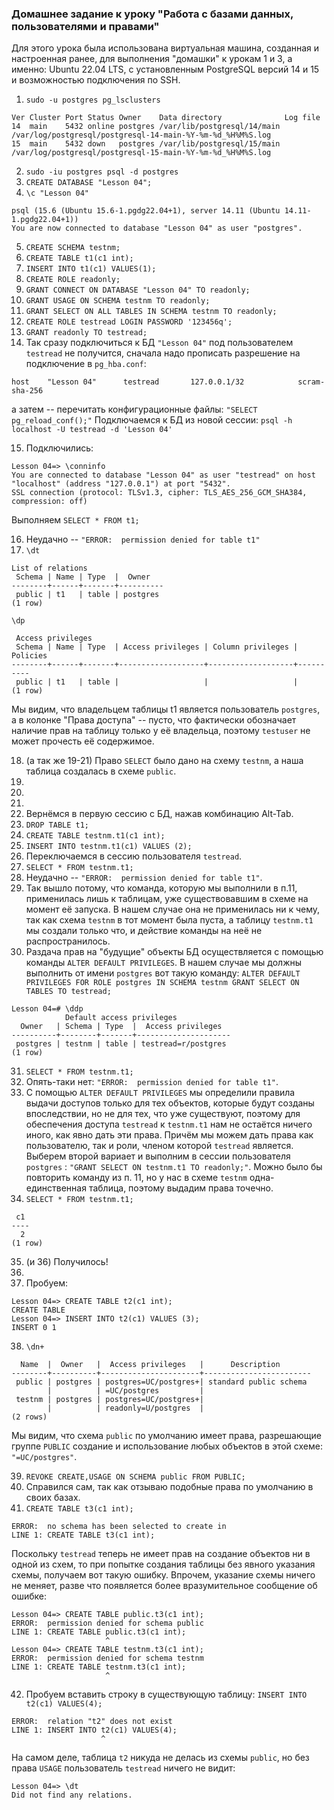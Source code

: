 ### Домашнее задание к уроку "Работа с базами данных, пользователями и правами"

Для этого урока была использована виртуальная машина, созданная и настроенная ранее, для выполнения "домашки" к урокам 1 и 3, а именно: Ubuntu 22.04 LTS, с установленным PostgreSQL версий 14 и 15 и возможностью подключения по SSH.

1) `sudo -u postgres pg_lsclusters`
```
Ver Cluster Port Status Owner    Data directory              Log file
14  main    5432 online postgres /var/lib/postgresql/14/main /var/log/postgresql/postgresql-14-main-%Y-%m-%d_%H%M%S.log
15  main    5432 down   postgres /var/lib/postgresql/15/main /var/log/postgresql/postgresql-15-main-%Y-%m-%d_%H%M%S.log
```
2) `sudo -iu postgres psql -d postgres`
3) `CREATE DATABASE "Lesson 04";`
4) `\c "Lesson 04"`
```
psql (15.6 (Ubuntu 15.6-1.pgdg22.04+1), server 14.11 (Ubuntu 14.11-1.pgdg22.04+1))
You are now connected to database "Lesson 04" as user "postgres".
```
5) `CREATE SCHEMA testnm;`
6) `CREATE TABLE t1(c1 int);`
7) `INSERT INTO t1(c1) VALUES(1);`
8) `CREATE ROLE readonly;`
9) `GRANT CONNECT ON DATABASE "Lesson 04" TO readonly;`
10) `GRANT USAGE ON SCHEMA testnm TO readonly;`
11) `GRANT SELECT ON ALL TABLES IN SCHEMA testnm TO readonly;`
12) `CREATE ROLE testread LOGIN PASSWORD '123456q';`
13) `GRANT readonly TO testread;`
14) Так сразу подключиться к БД `"Lesson 04"` под пользователем `testread` не получится, сначала надо прописать разрешение на подключение в `pg_hba.conf`:
```
host    "Lesson 04"      testread       127.0.0.1/32            scram-sha-256
```
а затем -- перечитать конфигурационные файлы: `"SELECT pg_reload_conf();"`
Подключаемся к БД из новой сессии: `psql -h localhost -U testread -d 'Lesson 04'` 

15) Подключились:
```
Lesson 04=> \conninfo
You are connected to database "Lesson 04" as user "testread" on host "localhost" (address "127.0.0.1") at port "5432".
SSL connection (protocol: TLSv1.3, cipher: TLS_AES_256_GCM_SHA384, compression: off)
```
Выполняем `SELECT * FROM t1;`

16)  Неудачно -- `"ERROR:  permission denied for table t1"`
17)  `\dt`
```
List of relations
 Schema | Name | Type  |  Owner
--------+------+-------+----------
 public | t1   | table | postgres
(1 row)
```
`\dp`
```
 Access privileges
 Schema | Name | Type  | Access privileges | Column privileges | Policies
--------+------+-------+-------------------+-------------------+----------
 public | t1   | table |                   |                   |
(1 row)
```

Мы видим, что владельцем таблицы t1 является пользователь `postgres`, а в колонке "Права доступа" -- пусто, что фактически обозначает наличие прав на таблицу только у её владельца, поэтому `testuser` не может прочесть её содержимое.

18) (а так же 19-21) Право `SELECT` было дано на схему `testnm`, а наша таблица создалась в схеме `public`.
19) 
20) 
21) 
22) Вернёмся в первую сессию с БД, нажав комбинацию Alt-Tab.
23) `DROP TABLE t1;`
24) `CREATE TABLE testnm.t1(c1 int);`
25) `INSERT INTO testnm.t1(c1) VALUES (2);`
26) Переключаемся в сессию пользователя `testread`.
27) `SELECT * FROM testnm.t1;`
28) Неудачно -- `"ERROR:  permission denied for table t1"`.
29) Так вышло потому, что команда, которую мы выполнили в п.11, применилась лишь к таблицам, уже существовавшим в схеме на момент её запуска. В нашем случае она не применилась ни к чему, так как схема `testnm` в тот момент была пуста, а таблицу `testnm.t1` мы создали только что, и действие команды на неё не распространилось.
30) Раздача прав на "будущие" объекты БД осуществляется с помощью команды `ALTER DEFAULT PRIVILEGES`. В нашем случае мы должны выполнить от имени `postgres` вот такую команду: `ALTER DEFAULT PRIVILEGES FOR ROLE postgres IN SCHEMA testnm GRANT SELECT ON TABLES TO testread;`
```
Lesson 04=# \ddp
            Default access privileges
  Owner   | Schema | Type  |  Access privileges
----------+--------+-------+---------------------
 postgres | testnm | table | testread=r/postgres
(1 row)
```
31) `SELECT * FROM testnm.t1;`
32) Опять-таки нет: `"ERROR:  permission denied for table t1"`.
33) С помощью `ALTER DEFAULT PRIVILEGES` мы определили правила выдачи доступов только для тех объектов, которые будут созданы впоследствии, но не для тех, что уже существуют, поэтому для обеспечения доступа `testread` к `testnm.t1` нам не остаётся ничего иного, как явно дать эти права. Причём мы можем дать права как пользователю, так и роли, членом которой `testread` является. Выберем второй вариает и выполним в сессии пользователя `postgres` : `"GRANT SELECT ON testnm.t1 TO readonly;"`. Можно было бы повторить команду из п. 11, но у нас в схеме `testnm` одна-единственная таблица, поэтому выдадим права точечно.
34) `SELECT * FROM testnm.t1;` 
```
 c1
----
  2
(1 row)
```
35) (и 36) Получилось!
36) 
37) Пробуем:
```
Lesson 04=> CREATE TABLE t2(c1 int);
CREATE TABLE
Lesson 04=> INSERT INTO t2(c1) VALUES (3);
INSERT 0 1
```
38) `\dn+`
```                          List of schemas
  Name  |  Owner   |  Access privileges   |      Description
--------+----------+----------------------+------------------------
 public | postgres | postgres=UC/postgres+| standard public schema
        |          | =UC/postgres         |
 testnm | postgres | postgres=UC/postgres+|
        |          | readonly=U/postgres  |
(2 rows)
```
Мы видим, что схема `public` по умолчанию имеет права, разрешающие группе `PUBLIC` создание и использование любых объектов в этой схеме: `"=UC/postgres"`.

39) `REVOKE CREATE,USAGE ON SCHEMA public FROM PUBLIC;` 
40) Справился сам, так как отзываю подобные права по умолчанию в своих базах.
41) `CREATE TABLE t3(c1 int);`
```
ERROR:  no schema has been selected to create in
LINE 1: CREATE TABLE t3(c1 int);
```
Поскольку `testread` теперь не имеет прав на создание объектов ни в одной из схем, то при попытке создания таблицы без явного указания схемы, получаем вот такую ошибку. Впрочем, указание схемы ничего не меняет, разве что появляется более вразумительное сообщение об ошибке:
```
Lesson 04=> CREATE TABLE public.t3(c1 int);
ERROR:  permission denied for schema public
LINE 1: CREATE TABLE public.t3(c1 int);
                     ^
Lesson 04=> CREATE TABLE testnm.t3(c1 int);
ERROR:  permission denied for schema testnm
LINE 1: CREATE TABLE testnm.t3(c1 int);
                     ^
```
42) Пробуем вставить строку в существующую таблицу: `INSERT INTO t2(c1) VALUES(4);`
```
ERROR:  relation "t2" does not exist
LINE 1: INSERT INTO t2(c1) VALUES(4);
                    ^
```
На самом деле, таблица `t2` никуда не делась из схемы `public`, но без права `USAGE`  пользователь `testread` ничего не видит:
```
Lesson 04=> \dt
Did not find any relations.
```